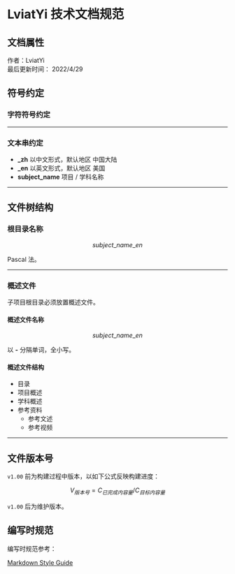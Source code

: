 # LviatYi 技术文档规范

## 文档属性

作者：LviatYi  
最后更新时间： 2022/4/29

## 符号约定

### 字符符号约定

---

### 文本串约定

- **\_zh** 以中文形式，默认地区 中国大陆
- **\_en** 以英文形式，默认地区 美国
- **subject_name** 项目 / 学科名称

---

## 文件树结构

### 根目录名称

$$
subject\_ name\_ en
$$

Pascal 法。

---

### 概述文件

子项目根目录必须放置概述文件。

#### 概述文件名称

$$
subject\_ name\_ en
$$

以 **-** 分隔单词，全小写。

#### 概述文件结构

- 目录
- 项目概述
- 学科概述
- 参考资料
  - 参考文述
  - 参考视频

---

## 文件版本号

`v1.00` 前为构建过程中版本，以如下公式反映构建进度：

$$
V_{版本号}=C_{已完成内容量}/C_{目标内容量}
$$

`v1.00` 后为维护版本。

## 编写时规范

编写时规范参考：

[Markdown Style Guide][styleguideline]

[styleguideline]: ../MarkdownNote/Markdown-style-guide/index.md
